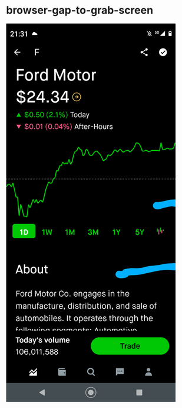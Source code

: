 # browser-gap-to-grab-screen

![s1](https://raw.githubusercontent.com/c4pt000/browser-gap-to-grab-screen/main/Screenshot_20220111-213116-257~2.png)
